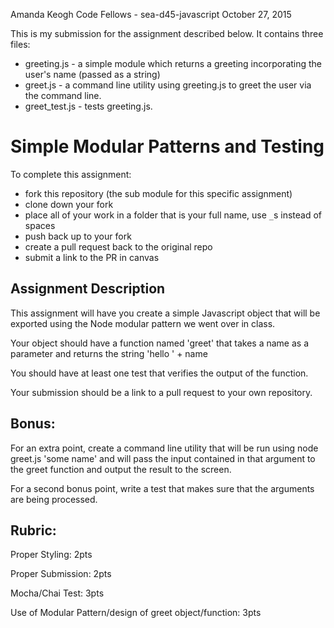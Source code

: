 Amanda Keogh
Code Fellows - sea-d45-javascript
October 27, 2015

This is my submission for the assignment described below. It contains three
files:

  * greeting.js - a simple module which returns a greeting incorporating the
    user's name (passed as a string)
  * greet.js - a command line utility using greeting.js to greet the user via
    the command line.
  * greet_test.js - tests greeting.js.


Simple Modular Patterns and Testing
======================================
To complete this assignment:
  * fork this repository (the sub module for this specific assignment)
  * clone down your fork
  * place all of your work in a folder that is your full name, use `_`s instead of spaces
  * push back up to your fork
  * create a pull request back to the original repo
  * submit a link to the PR in canvas

Assignment Description
----------------------------------
This assignment will have you create a simple Javascript object that will be exported using the Node modular pattern we went over in class.

Your object should have a function named 'greet' that takes a name as a parameter and returns the string 'hello ' + name

You should have at least one test that verifies the output of the function.

Your submission should be a link to a pull request to your own repository.

Bonus:
-------------
For an extra point, create a command line utility that will be run using node greet.js 'some name' and will pass the input contained in that argument to the greet function and output the result to the screen.

For a second bonus point, write a test that makes sure that the arguments are being processed.


Rubric:
----------------------
Proper Styling: 2pts

Proper Submission: 2pts

Mocha/Chai Test: 3pts

Use of Modular Pattern/design of greet object/function: 3pts
